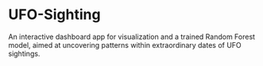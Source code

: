 # UFO-Sighting
An interactive dashboard app for visualization and a trained Random Forest model, aimed at uncovering patterns within extraordinary dates of UFO sightings.
